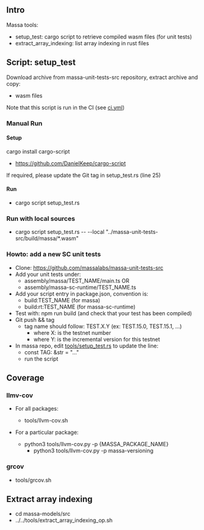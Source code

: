 ## Intro

Massa tools:
* setup_test: cargo script to retrieve compiled wasm files (for unit tests)
* extract_array_indexing: list array indexing in rust files

## Script: setup_test

Download archive from massa-unit-tests-src repository, extract archive and copy:
* wasm files

Note that this script is run in the CI (see [ci.yml](../.github/workflows/ci.yml))

### Manual Run

#### Setup

cargo install cargo-script

* https://github.com/DanielKeep/cargo-script

If required, please update the Git tag in setup_test.rs (line 25)

#### Run

* cargo script setup_test.rs

### Run with local sources

* cargo script setup_test.rs -- --local "../massa-unit-tests-src/build/massa/*.wasm"

### Howto: add a new SC unit tests

* Clone: https://github.com/massalabs/massa-unit-tests-src
* Add your unit tests under:
  * assembly/massa/TEST_NAME/main.ts OR
  * assembly/massa-sc-runtime/TEST_NAME.ts
* Add your script entry in package.json, convention is:
  * build:TEST_NAME (for massa)
  * build:rt:TEST_NAME (for massa-sc-runtime)
* Test with: npm run build (and check that your test has been compiled)
* Git push && tag
  * tag name should follow: TEST.X.Y (ex: TEST.15.0, TEST.15.1, ...)
    * where X: is the testnet number
    * where Y: is the incremental version for this testnet
* In massa repo, edit [tools/setup_test.rs](setup_test.rs) to update the line:
  * const TAG: &str = "..."
  * run the script

## Coverage

### llmv-cov

* For all packages:
  * tools/llvm-cov.sh

* For a particular package:
  * python3 tools/llvm-cov.py -p {MASSA_PACKAGE_NAME}
    * python3 tools/llvm-cov.py -p massa-versioning

### grcov

* tools/grcov.sh

## Extract array indexing

* cd massa-models/src
* ../../tools/extract_array_indexing_op.sh



